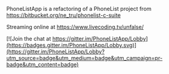 PhoneListApp is a refactoring of a PhoneList project from https://bitbucket.org/ne_tru/phonelist-c-suite

Streaming online at https://www.livecoding.tv/unfalse/

[![Join the chat at https://gitter.im/PhoneListApp/Lobby](https://badges.gitter.im/PhoneListApp/Lobby.svg)](https://gitter.im/PhoneListApp/Lobby?utm_source=badge&utm_medium=badge&utm_campaign=pr-badge&utm_content=badge)
